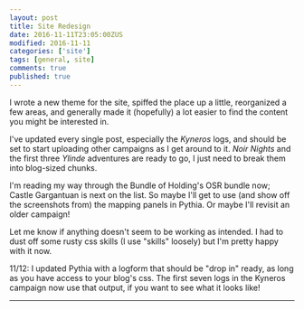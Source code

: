 ```yaml
---
layout: post
title: Site Redesign
date: 2016-11-11T23:05:00ZUS
modified: 2016-11-11
categories: ['site']
tags: [general, site]
comments: true
published: true
---
```


I wrote a new theme for the site, spiffed the place up a little, reorganized a few areas, and generally made it (hopefully) a lot easier to find the content you might be interested in.

<!--more-->

I've updated every single post, especially the *Kyneros* logs, and should be set to start uploading other campaigns as I get around to it. *Noir Nights* and the first three *Ylinde* adventures are ready to go, I just need to break them into blog-sized chunks.

I'm reading my way through the Bundle of Holding's OSR bundle now; Castle Gargantuan is next on the list. So maybe I'll get to use (and show off the screenshots from) the mapping panels in Pythia. Or maybe I'll revisit an older campaign!

Let me know if anything doesn't seem to be working as intended. I had to dust off some rusty css skills (I use "skills" loosely) but I'm pretty happy with it now.

11/12: I updated Pythia with a logform that should be "drop in" ready, as long as you have access to your blog's css. The first seven logs in the Kyneros campaign now use that output, if you want to see what it looks like!

***
